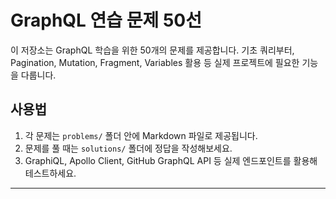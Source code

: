 # GraphQL 연습 문제 50선

이 저장소는 GraphQL 학습을 위한 50개의 문제를 제공합니다.
기초 쿼리부터, Pagination, Mutation, Fragment, Variables 활용 등 실제 프로젝트에 필요한 기능을 다룹니다.

## 사용법
1. 각 문제는 `problems/` 폴더 안에 Markdown 파일로 제공됩니다.
2. 문제를 풀 때는 `solutions/` 폴더에 정답을 작성해보세요.
3. GraphiQL, Apollo Client, GitHub GraphQL API 등 실제 엔드포인트를 활용해 테스트하세요.

---

